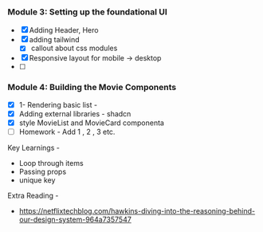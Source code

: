 ### Module 3: Setting up the foundational  UI

- [x]  Adding Header, Hero
- [x]  adding tailwind
    - [x]  callout about css modules
- [x]  Responsive layout for mobile → desktop
- [ ]  


### Module 4: Building the Movie Components
- [x]  1- Rendering basic list -
- [x]  Adding external libraries - shadcn
- [x]  style MovieList and MovieCard componenta
- [ ]  Homework - Add 1 , 2 , 3 etc.

Key Learnings - 
- Loop through items
- Passing props
- unique key

Extra Reading - 
- https://netflixtechblog.com/hawkins-diving-into-the-reasoning-behind-our-design-system-964a7357547